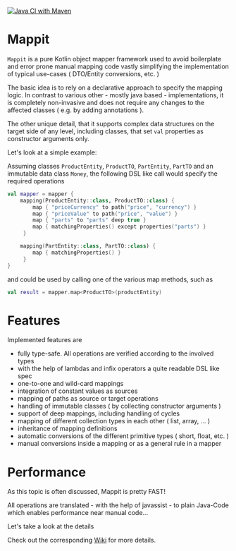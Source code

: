 [![Java CI with Maven](https://github.com/coolsamson7/mappit/actions/workflows/maven.yml/badge.svg)](https://github.com/coolsamson7/mappit/actions/workflows/maven.yml)
# Mappit

`Mappit` is a pure Kotlin object mapper framework used to avoid boilerplate and error prone manual mapping code vastly simplifying the implementation of typical use-cases ( DTO/Entity conversions, etc. )

The basic idea is to rely on a declarative approach to specify the mapping logic. In contrast to various other - mostly java based - implementations, it is completely non-invasive and does not require any changes to the affected classes ( e.g. by adding annotations ).

The other unique detail, that it supports complex data structures on the target side of any level, including classes, that set `val` properties as constructor arguments only.

Let's look at a simple example:

Assuming classes `ProductEntity`, `ProductTO`, `PartEntity`, `PartTO` and an immutable data class `Money`, the following DSL like call would specify the required operations

```kotlin
val mapper = mapper {
    mapping(ProductEntity::class, ProductTO::class) {
        map { "priceCurrency" to path("price", "currency") }
        map { "priceValue" to path("price", "value") }
        map { "parts" to "parts" deep true }
        map { matchingProperties() except properties("parts") }
     }

    mapping(PartEntity::class, PartTO::class) {
        map { matchingProperties() }
     }
}
```
and could be used by calling one of the various map methods, such as

```kotlin
val result = mapper.map<ProductTO>(productEntity)
```

# Features

Implemented features are

* fully type-safe. All operations are verified according to the involved types
* with the help of lambdas and infix operators a quite readable DSL like spec
* one-to-one and wild-card mappings
* integration of constant values as sources
* mapping of paths as source or target operations
* handling of immutable classes ( by collecting constructor arguments )
* support of deep mappings, including handling of cycles
* mapping of different collection types in each other ( list, array, ... )
* inheritance of mapping definitions
* automatic conversions of the different primitive types ( short, float, etc. )
* manual conversions inside a mapping or as a general rule in a mapper

# Performance

As this topic is often discussed, Mappit is pretty FAST!

All operations are translated - with the help of javassist - to plain Java-Code which enables performance near manual code...

Let's take a look at the details

Check out the corresponding [Wiki](https://github.com/coolsamson7/mappit/wiki) for more details.
